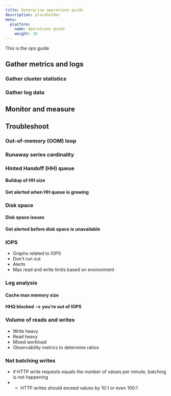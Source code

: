```yaml
---
title: Enterprise operations guide
description: placeholder
menu:
  platform:
    name: Operations guide
    weight: 10
---
```


This is the ops guide


## Gather metrics and logs


### Gather cluster statistics


### Gather log data



## Monitor and measure



## Troubleshoot

### Out-of-memory (OOM) loop

### Runaway series cardinality

### Hinted Handoff (HH) queue

#### Buildup of HH size

#### Get alerted when HH queue is growing

### Disk space

#### Disk space issues

#### Get alerted before disk space is unavailable

### IOPS

* Graphs related to IOPS
* Don't run out
* Alerts
* Max read and write limits based on environment

### Log analysis

#### Cache max memory size

#### HHQ blocked --> you're out of IOPS

### Volume of reads and writes

* Write heavy
* Read heavy
* Mixed workload
* Observability metrics to determine ratios

### Not batching writes

* if HTTP write requests equals the number of values per minute, batching is not happening
* * HTTP writes should exceed values by 10:1 or even 100:1
